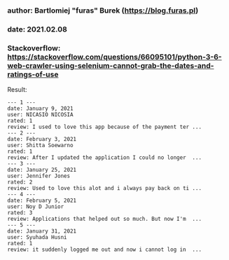 
### author: Bartlomiej "furas" Burek (https://blog.furas.pl)

### date: 2021.02.08

### Stackoverflow: https://stackoverflow.com/questions/66095101/python-3-6-web-crawler-using-selenium-cannot-grab-the-dates-and-ratings-of-use

Result:

    --- 1 ---
    date: January 9, 2021
    user: NICASIO NICOSIA
    rated: 1
    review: I used to love this app because of the payment ter ...
    --- 2 ---
    date: February 3, 2021
    user: Shitta Soewarno
    rated: 1
    review: After I updated the application I could no longer  ...
    --- 3 ---
    date: January 25, 2021
    user: Jennifer Jones
    rated: 2
    review: Used to love this alot and i always pay back on ti ...
    --- 4 ---
    date: February 5, 2021
    user: Noy D Junior
    rated: 3
    review: Applications that helped out so much. But now I'm  ...
    --- 5 ---
    date: January 31, 2021
    user: Syuhada Husni
    rated: 1
    review: it suddenly logged me out and now i cannot log in  ...


